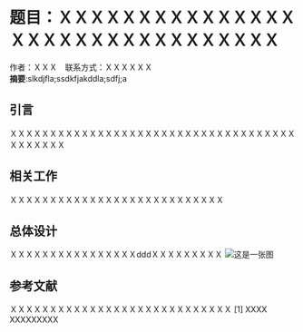 # 题目：ＸＸＸＸＸＸＸＸＸＸＸＸＸＸＸＸＸＸＸＸＸＸＸＸＸＸＸＸＸＸＸＸ
作者：ＸＸＸ　联系方式：ＸＸＸＸＸＸ<br>
**摘要**:slkdjfla;ssdkfjakddla;sdfj;a
## 引言
ＸＸＸＸＸＸＸＸＸＸＸＸＸＸＸＸＸＸＸＸＸＸＸＸＸＸＸＸＸＸＸＸＸＸＸＸＸＸＸＸＸＸＸ
## 相关工作
ＸＸＸＸＸＸＸＸＸＸＸＸＸＸＸＸＸＸＸＸＸＸＸＸＸＸＸ
## 总体设计
ＸＸＸＸＸＸＸＸＸＸＸＸＸＸＸＸdddＸＸＸＸＸＸＸＸＸ
![这是一张图](timg.jpeg)
## 参考文献
ＸＸＸＸＸＸＸＸＸＸＸＸＸＸＸＸＸＸＸＸＸＸＸＸＸＸＸＸ
[1] XXXX   XXXXXXXXX
